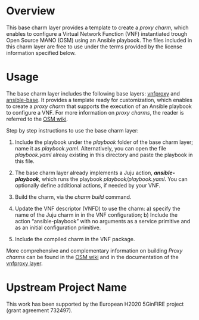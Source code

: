 # Overview
This base charm layer provides a template to create a *proxy charm*, which enables to configure a Virtual Network Function (VNF) instantiated trough Open Source MANO (OSM) using an Ansible playbook. The files included in this charm layer are free to use under the terms provided by the license information specified below.


# Usage
The base charm layer includes the following base layers: [vnfproxy](https://github.com/AdamIsrael/vnfproxy) and [ansible-base](https://github.com/chuckbutler/ansible-base). It provides a template ready for customization, which enables to create a *proxy charm* that supports the execution of an Ansible playbook to configure a VNF. For more information on *proxy charms*, the reader is referred to the [OSM wiki](https://osm.etsi.org/wikipub/index.php/Creating_your_own_VNF_charm_(Release_TWO)).

Step by step instructions to use the base charm layer:

1. Include the playbook under the *playbook* folder of the base charm layer; name it as *playbook.yaml*. Alternatively, you can open the file *playbook.yaml* alreay existing in this directory and paste the playbook in this file.

2. The base charm layer already implements a Juju action, _**ansible-playbook**_, which runs the playbook *playbook/playbook.yaml*. You can optionally define additional actions, if needed by your VNF.

3. Build the charm, via the *charm build* command.

4. Update the VNF descriptor (VNFD) to use the charm: a) specify the name of the Juju charm in in the VNF configuration; b) Include the action “ansible-playbook” with no arguments as a service primitive and as an initial configuration primitive.

5. Include the compiled charm in the VNF package.

More comprehensive and complementary information on building *Proxy charms* can be found in the [OSM wiki](https://osm.etsi.org/wikipub/index.php/Creating_your_own_VNF_charm_(Release_TWO)) and in the documentation of the [vnfproxy layer](https://github.com/AdamIsrael/vnfproxy).

# Upstream Project Name
This work has been supported by the European H2020 5GinFIRE project (grant agreement 732497).
